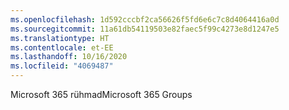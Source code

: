 ```yaml
---
ms.openlocfilehash: 1d592cccbf2ca56626f5fd6e6c7c8d4064416a0d
ms.sourcegitcommit: 11a61db54119503e82faec5f99c4273e8d1247e5
ms.translationtype: HT
ms.contentlocale: et-EE
ms.lasthandoff: 10/16/2020
ms.locfileid: "4069487"
---
```

<span data-ttu-id="8610a-101">Microsoft 365 rühmad</span><span class="sxs-lookup"><span data-stu-id="8610a-101">Microsoft 365 Groups</span></span>